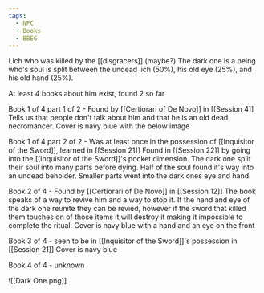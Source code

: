 ```yaml
---
tags:
  - NPC
  - Books
  - BBEG
---
```

Lich who was killed by the [[disgracers]] (maybe?)
The dark one is a being who's soul is split between the undead lich (50%), his old eye (25%), and his old hand (25%).

At least 4 books about him exist, found 2 so far 

Book 1 of 4 part 1 of 2 - Found by [[Certiorari of De Novo]] in [[Session 4]]
Tells us that people don't talk about him and that he is an old dead necromancer. 
Cover is navy blue with the below image

Book 1 of 4 part 2 of 2 - Was at least once in the possession of [[Inquisitor of the Sword]], learned in [[Session 21]] Found in [[Session 22]] by going into the [[Inquisitor of the Sword]]'s pocket dimension.
The dark one split their soul into many parts before dying. Half of the soul found it's way into an undead beholder. Smaller parts went into the dark ones eye and hand.

Book 2 of 4 - Found by [[Certiorari of De Novo]] in [[Session 12]]
The book speaks of a way to revive him and a way to stop it. 
If the hand and eye of the dark one reunite they can be revied, however if the sword that killed them touches on of those items it will destroy it making it impossible to complete the ritual.
Cover is navy blue with a hand and an eye on the front

Book 3 of 4 - seen to be in [[Inquisitor of the Sword]]'s possession in [[Session 21]]
Cover is navy blue

Book 4 of 4 - unknown 

![[Dark One.png]]